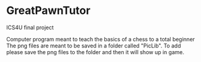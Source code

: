 # GreatPawnTutor
ICS4U final project


Computer program meant to teach the basics of a chess to a total beginner
The png files are meant to be saved in a folder called "PicLib".
To add please save the png files to the folder and then it will show up in game.
